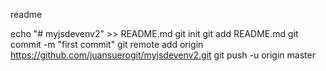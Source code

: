 readme

echo "# myjsdevenv2" >> README.md
git init
git add README.md
git commit -m "first commit"
git remote add origin https://github.com/juansuerogit/myjsdevenv2.git
git push -u origin master